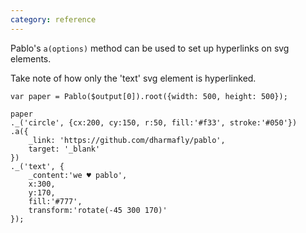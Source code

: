 ```yaml
---
category: reference
---
```


Pablo's `a(options)` method can be used to set up hyperlinks on svg elements.

Take note of how only the 'text' svg element is hyperlinked.

    var paper = Pablo($output[0]).root({width: 500, height: 500});

    paper
    ._('circle', {cx:200, cy:150, r:50, fill:'#f33', stroke:'#050'})
    .a({
        _link: 'https://github.com/dharmafly/pablo',
        target: '_blank'
    })
    ._('text', {
        _content:'we ♥ pablo',
        x:300,
        y:170,
        fill:'#777',
        transform:'rotate(-45 300 170)'
    });